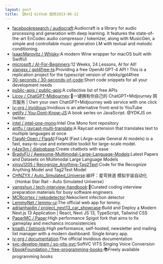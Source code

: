 ```yaml
---
layout: post
title: 【Bot】Github 趋势2023-06-12
---
```


* [facebookresearch / audiocraft](https://github.com/facebookresearch/audiocraft):Audiocraft is a library for audio processing and generation with deep learning. It features the state-of-the-art EnCodec audio compressor / tokenizer, along with MusicGen, a simple and controllable music generation LM with textual and melodic conditioning.
* [IsaacMarovitz / Whisky](https://github.com/IsaacMarovitz/Whisky):A modern Wine wrapper for macOS built with SwiftUI
* [microsoft / AI-For-Beginners](https://github.com/microsoft/AI-For-Beginners):12 Weeks, 24 Lessons, AI for All!
* [xiangsx / gpt4free-ts](https://github.com/xiangsx/gpt4free-ts):Providing a free OpenAI GPT-4 API ! This is a replication project for the typescript version of xtekky/gpt4free
* [30-seconds / 30-seconds-of-code](https://github.com/30-seconds/30-seconds-of-code):Short code snippets for all your development needs
* [public-apis / public-apis](https://github.com/public-apis/public-apis):A collective list of free APIs
* [Licoy / ChatGPT-Midjourney](https://github.com/Licoy/ChatGPT-Midjourney):🎨一键拥有你自己的 ChatGPT+Midjourney 网页服务 | Own your own ChatGPT+Midjourney web service with one click
* [iv-org / invidious](https://github.com/iv-org/invidious):Invidious is an alternative front-end to YouTube
* [getify / You-Dont-Know-JS](https://github.com/getify/You-Dont-Know-JS):A book series on JavaScript. @YDKJS on twitter.
* [intel / intel-one-mono](https://github.com/intel/intel-one-mono):Intel One Mono font repository
* [antfu / raycast-multi-translate](https://github.com/antfu/raycast-multi-translate):A Raycast extension that translates text to multiple languages at once
* [FlagAI-Open / FlagAI](https://github.com/FlagAI-Open/FlagAI):FlagAI (Fast LArge-scale General AI models) is a fast, easy-to-use and extensible toolkit for large-scale model.
* [n4ze3m / dialoqbase](https://github.com/n4ze3m/dialoqbase):Create chatbots with ease
* [BradyFU / Awesome-Multimodal-Large-Language-Models](https://github.com/BradyFU/Awesome-Multimodal-Large-Language-Models):Latest Papers and Datasets on Multimodal Large Language Models
* [xinyu1205 / Recognize_Anything-Tag2Text](https://github.com/xinyu1205/Recognize_Anything-Tag2Text):Code for the Recognize Anything Model and Tag2Text Model
* [CHNZYX / Auto_Simulated_Universe](https://github.com/CHNZYX/Auto_Simulated_Universe):崩坏：星穹铁道 模拟宇宙自动化 （Honkai Star Rail - Auto Simulated Universe）
* [yangshun / tech-interview-handbook](https://github.com/yangshun/tech-interview-handbook):💯Curated coding interview preparation materials for busy software engineers
* [MCRcortex / nekodetector](https://github.com/MCRcortex/nekodetector):Nekoclient infection detector
* [LemmyNet / lemmy-ui](https://github.com/LemmyNet/lemmy-ui):The official web app for lemmy.
* [adrianhajdin / project_next13_car_showcase](https://github.com/adrianhajdin/project_next13_car_showcase):Build and Deploy a Modern Next.js 13 Application | React, Next JS 13, TypeScript, Tailwind CSS
* [PaperMC / Paper](https://github.com/PaperMC/Paper):High performance Spigot fork that aims to fix gameplay and mechanics inconsistencies
* [knadh / listmonk](https://github.com/knadh/listmonk):High performance, self-hosted, newsletter and mailing list manager with a modern dashboard. Single binary app.
* [iv-org / documentation](https://github.com/iv-org/documentation):The official Invidious documentation
* [svc-develop-team / so-vits-svc](https://github.com/svc-develop-team/so-vits-svc):SoftVC VITS Singing Voice Conversion
* [EbookFoundation / free-programming-books](https://github.com/EbookFoundation/free-programming-books):📚Freely available programming books

